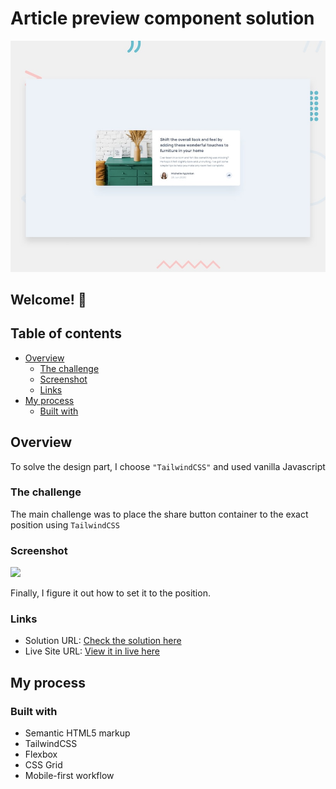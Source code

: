 # Article preview component solution

![Design preview for the Article preview component coding challenge](./design/desktop-preview.jpg)

## Welcome! 👋

## Table of contents

- [Overview](#overview)
  - [The challenge](#the-challenge)
  - [Screenshot](#screenshot)
  - [Links](#links)
- [My process](#my-process)
  - [Built with](#built-with)


## Overview

To solve the design part, I choose `"TailwindCSS"` and used vanilla Javascript

### The challenge

The main challenge was to place the share button container to the exact position using `TailwindCSS`

### Screenshot

![](./screenshot.jpg)

Finally, I figure it out how to set it to the position.

### Links

- Solution URL: [Check the solution here](https://github.com/m-rokon/article-preview)
- Live Site URL: [View it in live here](https://m-rokon.github.io/article-preview/)

## My process

### Built with

- Semantic HTML5 markup
- TailwindCSS
- Flexbox
- CSS Grid
- Mobile-first workflow
